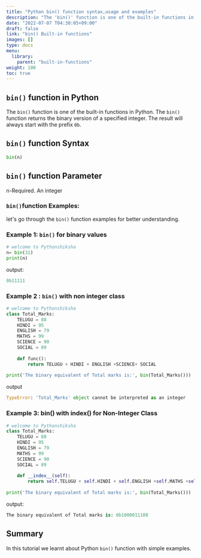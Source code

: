 ```yaml
---
title: "Python bin() function syntax,usage and examples"
description: "The 'bin()' function is one of the built-in functions in Python"
date: "2022-07-07 T04:30:05+09:00"
draft: false
link: "bin() Built-in functions"
images: []
type: docs
menu:
  library:
    parent: "built-in-functions"
weight: 100
toc: true
---
```

## `bin()` function in Python

The `bin()` function is one of the built-in functions in Python.
The `bin()` function returns the binary version of a specified integer.
The result will always start with the prefix `0b`.

## `bin()` function Syntax

```Python
bin(n)
```
## `bin()` function Parameter 
n-Required. An integer

### `bin()`function Examples:
let's go through the `bin()` function examples for better understanding.

### Example 1: `bin()` for binary values

```Python
# welcome to Pythonshiksha
n= bin(31)
print(n)
```
output:

```Python
0b11111
```
### Example 2 : `bin()` with non integer class

```Python
# welcome to Pythonshiksha
class Total_Marks:
    TELUGU = 88
    HINDI = 95
    ENGLISH = 79
    MATHS = 99
    SCIENCE = 90
    SOCIAL = 89
    
    def func():
        return TELUGU + HINDI + ENGLISH +SCIENCE+ SOCIAL
        
print('The binary equivalent of Total marks is:', bin(Total_Marks()))
```
output

```Python
TypeError: 'Total_Marks' object cannot be interpreted as an integer
```
### Example 3: bin() with __index__() for Non-Integer Class

```Python
# welcome to Pythonshiksha
class Total_Marks:
    TELUGU = 88
    HINDI = 95
    ENGLISH = 79
    MATHS = 99
    SCIENCE = 90
    SOCIAL = 89
    
    def __index__(self):
        return self.TELUGU + self.HINDI + self.ENGLISH +self.MATHS +self.SCIENCE+ self.SOCIAL
        
print('The binary equivalent of Total marks is:', bin(Total_Marks()))
```
output:

```Python
The binary equivalent of Total marks is: 0b1000011100
```

## Summary 
In this tutorial we learnt about Python `bin()` function with simple examples.





